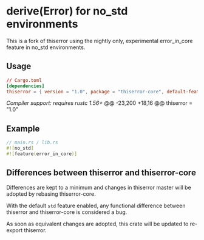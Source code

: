 # derive(Error) for no_std environments

This is a fork of thiserror using the nightly only, experimental error_in_core
feature in no_std environments.

## Usage

```toml
// Cargo.toml
[dependencies]
thiserror = { version = "1.0", package = "thiserror-core", default-features = false }
```

*Compiler support: requires rustc 1.56+*
	@@ -23,200 +18,16 @@ thiserror = "1.0"
## Example

```rust
// main.rs / lib.rs
#![no_std]
#![feature(error_in_core)]
```

## Differences between thiserror and thiserror-core

Differences are kept to a minimum and changes in thiserror master will be adopted by rebasing thiserror-core.

With the default `std` feature enabled, any functional difference between thiserror and thiserror-core is considered a bug.

As soon as equivalent changes are adopted, this crate will be updated to re-export thiserror.